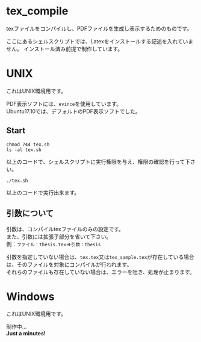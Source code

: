 # tex_compile
texファイルをコンパイルし、PDFファイルを生成し表示するためのものです。

ここにあるシェルスクリプトでは、Latexをインストールする記述を入れていません。
インストール済み前提で制作しています。

# UNIX
これはUNIX環境用です。

PDF表示ソフトには、`evince`を使用しています。  
Ubuntu17.10では、デフォルトのPDF表示ソフトでした。

## Start
```
chmod 744 tex.sh
ls -al tex.sh
```
以上のコードで、シェルスクリプトに実行権限を与え、権限の確認を行って下さい。

```
./tex.sh
```
以上のコードで実行出来ます。

## 引数について
引数は、コンパイルtexファイルのみの設定です。  
また、引数には拡張子部分を省いて下さい。  
例：`ファイル：thesis.tex`⇒`引数：thesis`

引数を指定していない場合は、`tex.tex`又は`tex_sample.tex`が存在している場合は、そのファイルを対象にコンパイルが行われます。  
それらのファイルも存在していない場合は、エラーを吐き、処理が止まります。


# Windows
これはUNIX環境用です。

制作中...  
**Just a minutes!**
